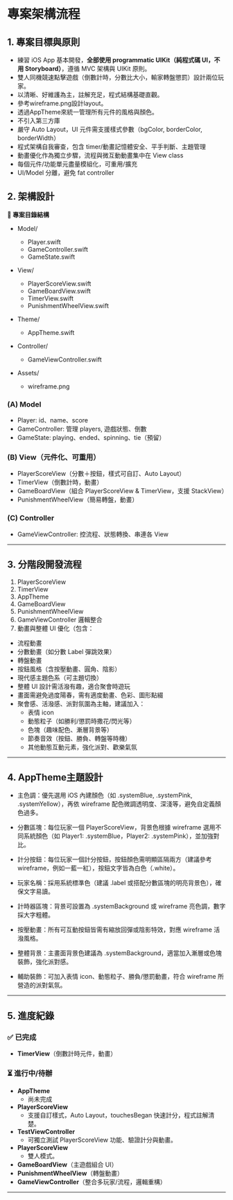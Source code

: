 #  專案架構流程

## 1. 專案目標與原則

- 練習 iOS App 基本開發，**全部使用 programmatic UIKit（純程式碼 UI，不用 Storyboard）**，遵循 MVC 架構與 UIKit 原則。
- 雙人同機競速點擊遊戲（倒數計時，分數比大小，輸家轉盤懲罰）設計兩位玩家。
- 以清晰、好維護為主，註解充足，程式結構基礎直觀。
- 參考wireframe.png設計layout。
- 透過AppTheme來統一管理所有元件的風格與顏色。
- 不引入第三方庫
- 嚴守 Auto Layout，UI 元件需支援樣式參數（bgColor, borderColor, borderWidth）
- 程式架構自我審查，包含 timer/動畫記憶體安全、平手判斷、主題管理
- 動畫優化作為獨立步驟，流程與微互動動畫集中在 View class
- 每個元件/功能單元盡量模組化，可重用/擴充
- UI/Model 分離，避免 fat controller


## 2. 架構設計

**📁 專案目錄結構**

- Model/
    - Player.swift
    - GameController.swift
    - GameState.swift
- View/
    - PlayerScoreView.swift 
    - GameBoardView.swift 
    - TimerView.swift 
    - PunishmentWheelView.swift
- Theme/
    - AppTheme.swift 
- Controller/
    - GameViewController.swift

- Assets/
    - wireframe.png

### (A) Model

- Player: id、name、score
- GameController: 管理 players, 遊戲狀態、倒數
- GameState: playing、ended、spinning、tie（預留）

### (B) View（元件化、可重用）

- PlayerScoreView（分數＋按鈕，樣式可自訂、Auto Layout）
- TimerView（倒數計時，動畫）
- GameBoardView（組合 PlayerScoreView & TimerView，支援 StackView）
- PunishmentWheelView（簡易轉盤，動畫）

### (C) Controller

- GameViewController: 控流程、狀態轉換、串連各 View

---

## 3. 分階段開發流程

1. PlayerScoreView
2. TimerView
3. AppTheme
4. GameBoardView
5. PunishmentWheelView
6. GameViewController 邏輯整合
7. 動畫與整體 UI 優化（包含：
- 流程動畫
- 分數動畫（如分數 Label 彈跳效果）
- 轉盤動畫
- 按鈕風格（含按壓動畫、圓角、陰影）
- 現代感主題色系（可主題切換）
- 整體 UI 設計需活潑有趣，適合聚會時遊玩
- 畫面需避免過度陽春，需有適度動畫、色彩、圖形點綴
- 聚會感、活潑感、派對氛圍為主軸，建議加入：
    - 表情 icon
    - 動態粒子（如勝利/懲罰時撒花/閃光等）
    - 色塊（趣味配色、漸層背景等）
    - 節奏音效（按鈕、勝負、轉盤等時機）
    - 其他動態互動元素，強化派對、歡樂氣氛

---

## 4. AppTheme主題設計
- 主色調：優先選用 iOS 內建顏色（如 .systemBlue, .systemPink, .systemYellow），再依 wireframe 配色微調透明度、深淺等，避免自定義顏色過多。

- 分數區塊：每位玩家一個 PlayerScoreView，背景色根據 wireframe 選用不同系統顏色（如 Player1: .systemBlue，Player2: .systemPink），並加強對比。

- 計分按鈕：每位玩家一個計分按鈕，按鈕顏色需明顯區隔兩方（建議參考 wireframe，例如一藍一紅），按鈕文字皆為白色（.white）。

- 玩家名稱：採用系統標準色（建議 .label 或搭配分數區塊的明亮背景色），確保文字易讀。

- 計時器區塊：背景可設置為 .systemBackground 或 wireframe 亮色調，數字採大字粗體。

- 按壓動畫：所有可互動按鈕皆需有縮放回彈或陰影特效，對應 wireframe 活潑風格。

- 整體背景：主畫面背景色建議為 .systemBackground，適當加入漸層或色塊裝飾，強化派對感。

- 輔助裝飾：可加入表情 icon、動態粒子、勝負/懲罰動畫，符合 wireframe 所營造的派對氣氛。

---

## 5. 進度紀錄

### ✅ 已完成
- **TimerView**（倒數計時元件，動畫）


### ⏳ 進行中/待辦
- **AppTheme**
    - 尚未完成
- **PlayerScoreView**
    - 支援自訂樣式，Auto Layout，touchesBegan 快速計分，程式註解清楚。
- **TestViewController**
    - 可獨立測試 PlayerScoreView 功能、驗證計分與動畫。
- **PlayerScoreView**
    - 雙人模式。
- **GameBoardView**（主遊戲組合 UI）
- **PunishmentWheelView**（轉盤動畫）
- **GameViewController**（整合多玩家/流程，邏輯重構）

---




